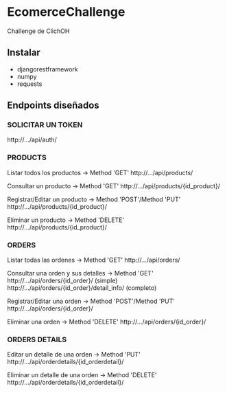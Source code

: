 # EcomerceChallenge
Challenge de ClichOH

## Instalar

* djangorestframework
* numpy
* requests

## Endpoints diseñados

### SOLICITAR UN TOKEN

http://.../api/auth/

### PRODUCTS

Listar todos los productos -> Method 'GET'
http://.../api/products/

Consultar un producto -> Method 'GET'
http://.../api/products/{id_product}/

Registrar/Editar un producto -> Method 'POST'/Method 'PUT'
http://.../api/products/{id_product}/

Eliminar un producto -> Method 'DELETE'
http://.../api/products/{id_product}/

### ORDERS

Listar todas las ordenes -> Method 'GET'
http://.../api/orders/

Consultar una orden y sus detalles -> Method 'GET'
http://.../api/orders/{id_order}/ (simple)
http://.../api/orders/{id_order}/detail_info/ (completo)

Registrar/Editar una orden -> Method 'POST'/Method 'PUT'
http://.../api/orders/{id_order}/

Eliminar una orden -> Method 'DELETE'
http://.../api/orders/{id_order}/

### ORDERS DETAILS

Editar un detalle de una orden -> Method 'PUT'
http://.../api/orderdetails/{id_orderdetail}/

Eliminar un detalle de una orden -> Method 'DELETE'
http://.../api/orderdetails/{id_orderdetail}/


